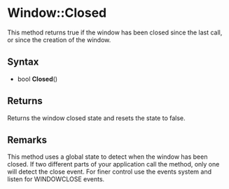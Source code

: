 # Window::Closed #
This method returns true if the window has been closed since the last call, or since the creation of the window.

## Syntax ##
- bool **Closed**()

## Returns ##
Returns the window closed state and resets the state to false.

## Remarks ##
This method uses a global state to detect when the window has been closed. If two different parts of your application call the method, only one will detect the close event. For finer control use the events system and listen for WINDOWCLOSE events.
